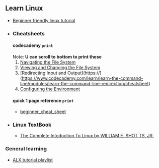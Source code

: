## Learn Linux
- [Beginner friendly linux tutorial](https://www.javatpoint.com/linux-directories)
- ### Cheatsheets
	#### codecademy `print`
	Note: **U can scroll to bottom to print these**
	1. [Navigating the File System](https://www.codecademy.com/learn/learn-the-command-line/modules/learn-the-command-line-navigation/cheatsheet)
	2. [Viewing and Changing the File System](https://www.codecademy.com/learn/learn-the-command-line/modules/learn-the-command-line-manipulation/cheatsheet)
	3. [Redirecting Input and Output](https://](https://www.codecademy.com/learn/learn-the-command-line/modules/learn-the-command-line-redirection/cheatsheet)
	4. [Configuring the Environment](https://www.codecademy.com/learn/learn-the-command-line/modules/learn-the-command-line-environment/cheatsheet)
	#### quick 1 page reference `print`
	- [beginner_cheat_sheet](files/Linux_Cheat_Sheet_Good_for_Beginners.pdf)
- ### Linux TextBook
	- [The Complete Intoduction To Linux by WILLIAM E. SHOT TS, JR.](./files/The_LINUX_Command_Line_Complete_Introduction.pdf)
### General learning
- [ALX tutorial playlist](https://www.youtube.com/watch?v=C-U3hgTHb34&list=PLTpdEvFxLcXxrnqi8kG911a19QXz1bxRi)
  